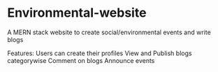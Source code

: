 # Environmental-website
A MERN stack website to create social/environmental events and write blogs

Features:
  Users can create their profiles
  View and Publish blogs categorywise
  Comment on blogs
  Announce events

